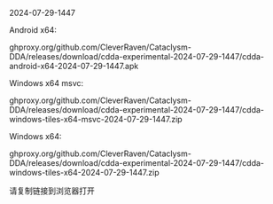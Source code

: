 2024-07-29-1447

Android x64:

ghproxy.org/github.com/CleverRaven/Cataclysm-DDA/releases/download/cdda-experimental-2024-07-29-1447/cdda-android-x64-2024-07-29-1447.apk

Windows x64 msvc:

ghproxy.org/github.com/CleverRaven/Cataclysm-DDA/releases/download/cdda-experimental-2024-07-29-1447/cdda-windows-tiles-x64-msvc-2024-07-29-1447.zip

Windows x64:

ghproxy.org/github.com/CleverRaven/Cataclysm-DDA/releases/download/cdda-experimental-2024-07-29-1447/cdda-windows-tiles-x64-2024-07-29-1447.zip

请复制链接到浏览器打开


